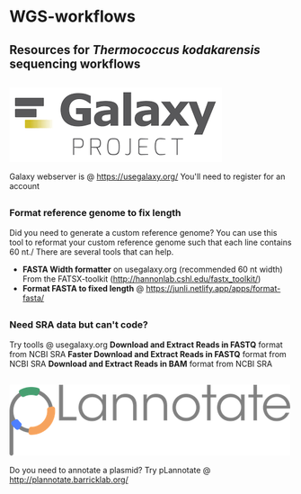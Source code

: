 # WGS-workflows
## Resources for *Thermococcus kodakarensis* sequencing workflows
##

![Alt text](/image_bank/usegalaxy.png?raw=true ".")

Galaxy webserver is @ https://usegalaxy.org/
You'll need to register for an account

##
### Format reference genome to fix length
Did you need to generate a custom reference genome? You can use this tool to reformat your custom reference genome such that each line contains 60 nt.\/
There are several tools that can help.
- **FASTA Width formatter** on usegalaxy.org (recommended 60 nt width) From the FATSX-toolkit (http://hannonlab.cshl.edu/fastx_toolkit/)
- **Format FASTA to fixed length** @ https://junli.netlify.app/apps/format-fasta/

##

### Need SRA data but can't code?
Try toolls @ usegalaxy.org
**Download and Extract Reads in FASTQ** format from NCBI SRA
**Faster Download and Extract Reads in FASTQ** format from NCBI SRA
**Download and Extract Reads in BAM** format from NCBI SRA

##
![Alt text](/image_bank/pLannotate.png?raw=true ".")

Do you need to annotate a plasmid? Try pLannotate @ http://plannotate.barricklab.org/
